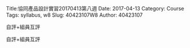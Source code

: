 Title:協同產品設計實習20170413第八週
Date: 2017-04-13
Category: Course
Tags: syllabus, w8
Slug: 40423107W8
Author: 40423107

自評+組員互評

<!-- PELICAN_END_SUMMARY -->


自評+組員互評


